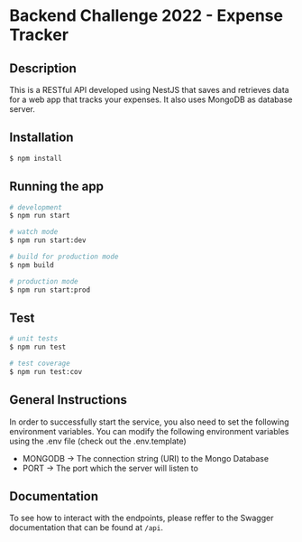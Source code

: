 # Backend Challenge 2022 - Expense Tracker

## Description

This is a RESTful API developed using NestJS that saves and retrieves data for a web app that tracks your expenses. It also uses MongoDB as database server.

## Installation

```bash
$ npm install
```

## Running the app

```bash
# development
$ npm run start

# watch mode
$ npm run start:dev

# build for production mode
$ npm build

# production mode
$ npm run start:prod
```

## Test

```bash
# unit tests
$ npm run test

# test coverage
$ npm run test:cov
```

## General Instructions

In order to successfully start the service, you also need to set the following environment variables. You can modify the following environment variables using the .env file (check out the .env.template)

- MONGODB -> The connection string (URI) to the Mongo Database
- PORT -> The port which the server will listen to

## Documentation

To see how to interact with the endpoints, please reffer to the Swagger documentation that can be found at ```/api```.